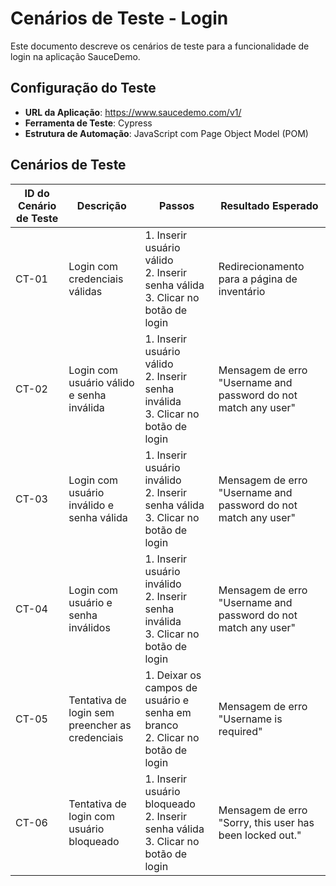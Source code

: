 # Cenários de Teste - Login

Este documento descreve os cenários de teste para a funcionalidade de login na aplicação SauceDemo.

## Configuração do Teste

- **URL da Aplicação**: https://www.saucedemo.com/v1/
- **Ferramenta de Teste**: Cypress
- **Estrutura de Automação**: JavaScript com Page Object Model (POM)

## Cenários de Teste

| ID do Cenário de Teste | Descrição                                      | Passos                                                                                           | Resultado Esperado |
|------------------------|------------------------------------------------|--------------------------------------------------------------------------------------------------|---------------------|
| CT-01            | Login com credenciais válidas                  | 1. Inserir usuário válido <br> 2. Inserir senha válida <br> 3. Clicar no botão de login          | Redirecionamento para a página de inventário |
| CT-02            | Login com usuário válido e senha inválida      | 1. Inserir usuário válido <br> 2. Inserir senha inválida <br> 3. Clicar no botão de login        | Mensagem de erro "Username and password do not match any user" |
| CT-03            | Login com usuário inválido e senha válida      | 1. Inserir usuário inválido <br> 2. Inserir senha válida <br> 3. Clicar no botão de login        | Mensagem de erro "Username and password do not match any user" |
| CT-04            | Login com usuário e senha inválidos            | 1. Inserir usuário inválido <br> 2. Inserir senha inválida <br> 3. Clicar no botão de login      | Mensagem de erro "Username and password do not match any user" |
| CT-05            | Tentativa de login sem preencher as credenciais| 1. Deixar os campos de usuário e senha em branco <br> 2. Clicar no botão de login               | Mensagem de erro "Username is required" |
| CT-06            | Tentativa de login com usuário bloqueado       | 1. Inserir usuário bloqueado <br> 2. Inserir senha válida <br> 3. Clicar no botão de login | Mensagem de erro "Sorry, this user has been locked out." |


